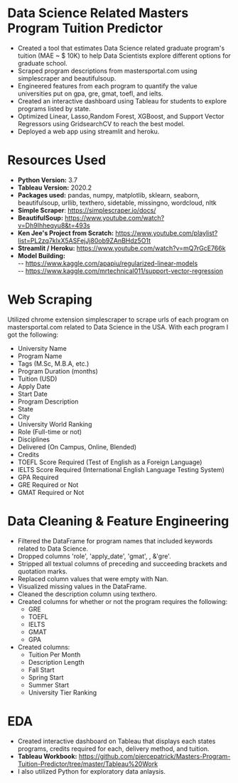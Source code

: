 # Data Science Related Masters Program Tuition Predictor
- Created a tool that estimates Data Science related graduate program's tuition (MAE ~ $ 10K) to help Data Scientists explore different options for graduate school.
- Scraped program descriptions from mastersportal.com using simplescraper and beautifulsoup.
- Engineered features from each program to quantify the value universities put on gpa, gre, gmat, toefl, and ielts.
- Created an interactive dashboard using Tableau for students to explore programs listed by state.
- Optimized Linear, Lasso,Random Forest, XGBoost, and Support Vector Regressors using GridsearchCV to reach the best model.
- Deployed a web app using streamlit and heroku.

# Resources Used 
- **Python Version:** 3.7   
- **Tableau Version:** 2020.2   
- **Packages used:** pandas, numpy, matplotlib, sklearn, seaborn, beautifulsoup, urllib, texthero, sidetable, missingno, wordcloud, nltk       
- **Simple Scraper**: https://simplescraper.io/docs/    
- **BeautifulSoup:** https://www.youtube.com/watch?v=Dh9Ihheqyu8&t=493s  
- **Ken Jee's Project from Scratch:** https://www.youtube.com/playlist?list=PL2zq7klxX5ASFejJj80ob9ZAnBHdz5O1t   
- **Streamlit / Heroku:** https://www.youtube.com/watch?v=mQ7rGcE766k   
- **Model Building:**  
-- https://www.kaggle.com/apapiu/regularized-linear-models   
-- https://www.kaggle.com/mrtechnical011/support-vector-regression  

# Web Scraping
Utilized chrome extension simplescraper to scrape urls of each program on mastersportal.com related to Data Science in the USA. With each program I got the following:

- University Name  
- Program Name  
- Tags (M.Sc, M.B.A, etc.)   
- Program Duration (months) 
- Tuition (USD) 
- Apply Date  
- Start Date 
- Program Description  
- State  
- City  
- University World Ranking 
- Role (Full-time or not)  
- Disciplines 
- Delivered (On Campus, Online, Blended) 
- Credits 
- TOEFL Score Required (Test of English as a Foreign Language) 
- IELTS Score Required (International English Language Testing System)
- GPA Required 
- GRE Required or Not 
- GMAT Required or Not  

# Data Cleaning & Feature Engineering
- Filtered the DataFrame for program names that included keywords related to Data Science.  
- Dropped columns 'role', 'apply_date', 'gmat', , &'gre'.  
- Stripped all textual columns of preceding and succeeding brackets and quotation marks.  
- Replaced column values that were empty with Nan.  
- Visualized missing values in the DataFrame. 
- Cleaned the description column using texthero.  
- Created columns for whether or not the program requires the following:  
  - GRE  
  - TOEFL 
  - IELTS 
  - GMAT 
  - GPA 
- Created columns: 
  - Tuition Per Month 
  - Description Length 
  - Fall Start 
  - Spring Start 
  - Summer Start 
  - University Tier Ranking 

# EDA
- Created interactive dashboard on Tableau that displays each states programs, credits required for each, delivery method, and tuition.
- **Tableau Workbook:** https://github.com/piercepatrick/Masters-Program-Tuition-Predictor/tree/master/Tableau%20Work 
- I also utilized Python for exploratory data anlaysis.
